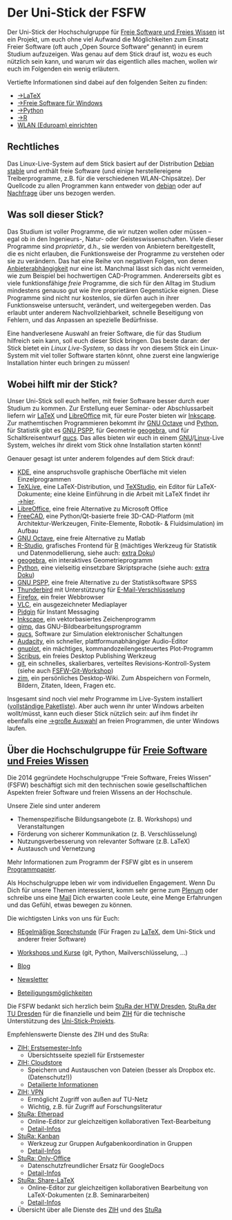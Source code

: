 # Der Uni-Stick der FSFW

Der Uni-Stick der Hochschulgruppe für [Freie Software und Freies Wissen](https://fsfw-dresden.de)
ist ein Projekt, um euch ohne viel Aufwand die Möglichkeiten zum Einsatz Freier Software
(oft auch „Open Source Software“ genannt) in eurem Studium aufzuzeigen.
Was genau auf dem Stick drauf ist, wozu es euch nützlich sein kann,
und warum wir das eigentlich alles machen, wollen wir euch im Folgenden ein wenig erläutern.

Vertiefte Informationen sind dabei auf den folgenden Seiten zu finden:

- [→LaTeX](latex.md)
- [→Freie Software für Windows](windows.md)
- [→Python](python.md)
- [→R](r.md)
- [WLAN (Eduroam) einrichten](wlan.md)

## Rechtliches
Das Linux-Live-System auf dem Stick basiert auf der Distribution
[Debian stable](https://www.debian.org/) und enthält freie Software (und einige
herstellereigene Treiberprogramme, z.B. für die verschiedenen WLAN-Chipsätze).
Der Quellcode zu allen Programmen kann entweder von [debian](https://www.debian.org/)
oder auf [Nachfrage](mailto:kontakt@fsfw-dresden.de) über uns bezogen werden.




## Was soll dieser Stick?

Das Studium ist voller Programme, die wir nutzen wollen oder müssen – egal ob in
den Ingenieurs-, Natur- oder Geisteswissenschaften.  Viele dieser Programme sind
*proprietär*, d.h., sie werden von Anbietern bereitgestellt, die es nicht
erlauben, die Funktionsweise der Programme zu verstehen oder sie zu verändern.
Das hat eine Reihe von negativen Folgen, von denen [Anbieterabhängigkeit][1] nur
eine ist.  Manchmal lässt sich das nicht vermeiden, wie zum Beispiel bei
hochwertigen CAD-Programmen.  Andererseits gibt es viele funktionsfähige *freie*
Programme, die sich für den Alltag im Studium mindestens genauso gut wie ihre proprietären
Gegenstücke eignen.  Diese Programme sind nicht nur kostenlos, sie dürfen auch
in ihrer Funktionsweise untersucht, verändert, und weitergegeben werden.  Das
erlaubt unter anderem Nachvollziehbarkeit, schnelle Beseitigung von Fehlern, und
das Anpassen an spezielle Bedürfnisse.

Eine handverlesene Auswahl an freier Software, die für das Studium hilfreich
sein kann, soll euch dieser Stick bringen.  Das beste daran: der Stick bietet
ein *Linux Live-System*, so dass ihr von diesem Stick ein Linux-System mit viel
toller Software starten könnt, ohne zuerst eine langwierige Installation hinter
euch bringen zu müssen!

[1]: https://en.wikipedia.org/wiki/Vendor_lock-in

## Wobei hilft mir der Stick?

Unser Uni-Stick soll euch helfen, mit freier Software besser durch euer Studium
zu kommen.  Zur Erstellung euer Seminar- oder Abschlussarbeit liefern
wir [LaTeX](latex.md) und [LibreOffice][] mit, für eure Poster bieten
wir [Inkscape][].  Zur mathemtischen Programmieren bekommt ihr [GNU Octave][]
und [Python][], für Statistik gibt es [GNU PSPP][], für Geometrie [geogebra][],
und für Schaltkreisentwurf [qucs][].  Das alles bieten wir euch in
einem [GNU][]/[Linux][]-Live System, welches ihr direkt vom Stick ohne
Installation starten könnt!

Genauer gesagt ist unter anderem folgendes auf dem Stick drauf:

- [KDE][], eine anspruchsvolle graphische Oberfläche mit vielen Einzelprogrammen
- [TeXLive][], eine LaTeX-Distribution, und [TeXStudio][], ein Editor für
  LaTeX-Dokumente; eine kleine Einführung in die Arbeit mit LaTeX findet
  ihr [→hier](latex.md).
- [LibreOffice][], eine freie Alternative zu Microsoft Office
- [FreeCAD][], eine Python/Qt-basierte freie 3D-CAD-Platform (mit Architektur-Werkzeugen, Finite-Elemente, Robotik- & Fluidsimulation) im Aufbau
- [GNU Octave][], eine freie Alternative zu Matlab
- [R-Studio][], grafisches Frontend für [R][] (mächtiges Werkzeug für Statistik und Datenmodellierung, siehe auch: [extra Doku](r.md))
- [geogebra][], ein interaktives Geometrieprogramm
- [Python][], eine vielseitig einsetzbare Skriptsprache (siehe auch: [extra Doku](python.md))
- [GNU PSPP][], eine freie Alternative zu der Statistiksoftware SPSS
- [Thunderbird][] mit Unterstützung für [E-Mail-Verschlüsselung][enigmail]
- [Firefox][], ein freier Webbrowser
- [VLC][], ein ausgezeichneter Mediaplayer
- [Pidgin][] für Instant Messaging
- [Inkscape][], ein vektorbasiertes Zeichenprogramm
- [gimp][], das GNU-Bildbearbeitungsprogramm
- [qucs][], Software zur Simulation elektronischer Schaltungen
- [Audacity][], ein schneller, plattformunabhängiger Audio-Editor
- [gnuplot][], ein mächtiges, kommandozeilengesteuertes Plot-Programm
- [Scribus](https://www.scribus.net/), ein freies Desktop Publishing Werkzeug
- [git][], ein schnelles, skalierbares, verteiltes Revisions-Kontroll-System (siehe auch [FSFW-Git-Workshop](https://fsfw-dresden.de/git-ws))
- [zim][], ein persönliches Desktop-Wiki. Zum Abspeichern von Formeln, Bildern, Zitaten, Ideen, Fragen etc.

[GNU PSPP]: https://www.gnu.org/software/pspp/
[LibreOffice]: https://www.libreoffice.org/
[TeXLive]: https://www.tug.org/texlive/
[qucs]: http://qucs.sourceforge.net/
[Inkscape]: https://inkscape.org/en/
[FreeCAD]: https://www.freecadweb.org/
[GNU Octave]: https://www.gnu.org/software/octave/
[R-Studio]: https://www.rstudio.com/
[R]: https://cran.r-project.org/
[Python]: python.md
[geogebra]: https://www.geogebra.org/
[TeXStudio]: http://www.texstudio.org/
[KDE]: https://www.kde.org/
[Thunderbird]: https://www.mozilla.org/en-US/thunderbird/
[Firefox]: https://www.mozilla.org/en-US/firefox/new/
[VLC]: https://www.videolan.org/vlc/
[Pidgin]: https://pidgin.im/
[gimp]: https://www.gimp.org/
[Audacity]: http://www.audacityteam.org/
[gnuplot]: http://www.gnuplot.info/
[git]: https://git-scm.com/
[Linux]: https://en.wikipedia.org/wiki/Linux
[GNU]: https://www.gnu.org/
[enigmail]: https://www.enigmail.net/index.php/en/
[zim]: http://zim-wiki.org/

Insgesamt sind noch viel mehr Programme im Live-System installiert ([vollständige Paketliste](https://github.com/fsfw-dresden/usb-live-linux/blob/master/doc/FSFW-Uni-Stick_-_Paketliste.md)).
Aber auch wenn ihr unter Windows arbeiten wollt/müsst, kann euch
dieser Stick nützlich sein: auf ihm findet ihr ebenfalls eine [→große Auswahl](windows.md)
an freien Programmen, die unter Windows laufen.

## Über die Hochschulgruppe für [Freie Software und Freies Wissen](https://fsfw-dresden.de)

Die 2014 gegründete Hochschulgruppe “Freie Software, Freies Wissen” (FSFW)
beschäftigt sich mit den technischen sowie gesellschaftlichen Aspekten freier
Software und freien Wissens an der Hochschule.

Unsere Ziele sind unter anderem

- Themenspezifische Bildungsangebote (z. B. Workshops) und Veranstaltungen
- Förderung von sicherer Kommunikation (z. B. Verschlüsselung)
- Nutzungsverbesserung von relevanter Software (z.B. LaTeX)
- Austausch und Vernetzung

Mehr Informationen zum Programm der FSFW gibt es in
unserem [Programmpapier](https://fsfw-dresden.de/programm.html).

Als Hochschulgruppe leben wir vom individuellen Engagement.
Wenn Du Dich für unsere Themen interessierst, komm sehr gerne zum
[Plenum](https://fsfw-dresden.de/#plenum) oder schreibe uns eine [Mail](mailto:kontakt@fsfw-dresden.de)
Dich erwarten coole Leute, eine Menge Erfahrungen und das Gefühl, etwas bewegen zu können.

Die wichtigsten Links von uns für Euch:

- [REgelmäßige Sprechstunde](https://fsfw-dresden.de/sprechstunde) (Für Fragen zu [LaTeX](latex.md), dem Uni-Stick und anderer freier Software)

- [Workshops und Kurse](https://wiki.fsfw-dresden.de/doku.php/doku/vortraege_veranstaltungen_kurse) (git, Python, Mailverschlüsselung, ...)
- [Blog](https://fsfw-dresden.de/blog)
- [Newsletter](https://fsfw-dresden.de/newsletter)
- [Beteiligungsmöglichkeiten](https://fsfw-dresden.de/mitmachen)


Die FSFW bedankt sich herzlich beim [StuRa der HTW Dresden](https://www.stura.htw-dresden.de/), [StuRa der TU Dresden](https://stura.tu-dresden.de/)
für die finanzielle und beim [ZIH](https://zih.tu-dresden.de) für die technische Unterstützung des [Uni-Stick-Projekts](https://fsfw-dresden.de/uni-stick).

Empfehlenswerte Dienste des ZIH und des StuRa:

- [ZIH: Erstsemester-Info](https://tu-dresden.de/zih/dienste/service-desk/ese)
    - Übersichtsseite speziell für Erstsemester
- [ZIH: Cloudstore](https://cloudstore.zih.tu-dresden.de/)
    - Speichern und Austauschen von Dateien (besser als Dropbox etc. (Datenschutz!))
    - [Detailierte Informationen](https://tu-dresden.de/zih/dienste/service-katalog/zusammenarbeiten-und-forschen/datenaustausch/cloudstore/index)
- [ZIH: VPN](https://tu-dresden.de/zih/dienste/service-katalog/arbeitsumgebung/zugang_datennetz/index)
    - Ermöglicht Zugriff von außen auf TU-Netz
    - Wichtig, z.B. für Zugriff auf Forschungsliteratur
- [StuRa: Etherpad](https://pad.stura.tu-dresden.de)
    - Online-Editor zur gleichzeitigen kollaborativen Text-Bearbeitung
    - [Detail-Infos](https://wiki.stura.tu-dresden.de/doku.php?id=allgemein:dienste:etherpad)
- [StuRa: Kanban](https://kanban.stura.tu-dresden.de/)
    - Werkzeug zur Gruppen Aufgabenkoordination in Gruppen
    - [Detail-Infos](https://wiki.stura.tu-dresden.de/doku.php?id=allgemein:dienste:kanban)
- [StuRa: Only-Office](https://docs.stura.tu-dresden.de/)
    - Datenschutzfreundlicher Ersatz für GoogleDocs
    - [Detail-Infos](https://wiki.stura.tu-dresden.de/doku.php?id=allgemein:dienste:docs)
- [StuRa: Share-LaTeX](https://tex.stura.tu-dresden.de/login)
    - Online-Editor zur gleichzeitigen kollaborativen Bearbeitung von LaTeX-Dokumenten (z.B. Seminararbeiten)
    - [Detail-Infos](https://wiki.stura.tu-dresden.de/doku.php?id=allgemein:dienste:sharelatex)
- Übersicht über alle Dienste des [ZIH](https://tu-dresden.de/zih/die-einrichtung/a-z) und des [StuRa](https://wiki.stura.tu-dresden.de/doku.php?id=allgemein:dienste:start)

